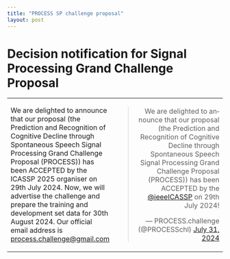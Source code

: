 ```yaml
---
title: "PROCESS SP challenge proposal"
layout: post
---
```


# Decision notification for Signal Processing Grand Challenge Proposal</h1>
<table border="0">
    <tr>
        <td style="width:40%">  
        	<p>We are delighted to announce that our proposal (the Prediction and Recognition of Cognitive Decline through Spontaneous Speech Signal Processing Grand Challenge Proposal (PROCESS)) has been ACCEPTED by the ICASSP 2025 organiser on 29th July 2024. Now, we will advertise the challenge and prepare the training and development set data for 30th August 2024. Our official email address is <a href="mailto:process.challenge@gmail.com">process.challenge@gmail.com</a></p>
        </td>
        <td style="width:60%">  
        	<blockquote class="twitter-tweet" align="right"><p lang="en" dir="ltr">We are delighted to announce that our proposal (the Prediction and Recognition of Cognitive Decline through Spontaneous Speech Signal Processing Grand Challenge Proposal (PROCESS)) has been ACCEPTED by the <a href="https://twitter.com/ieeeICASSP?ref_src=twsrc%5Etfw">@ieeeICASSP</a> on 29th July 2024!</p>&mdash; PROCESS.challenge (@PROCESSchl) <a href="https://twitter.com/PROCESSchl/status/1818658912695968190?ref_src=twsrc%5Etfw">July 31, 2024</a></blockquote> <script async src="https://platform.twitter.com/widgets.js" charset="utf-8"></script>
        </td> 
    </tr> 
</table>